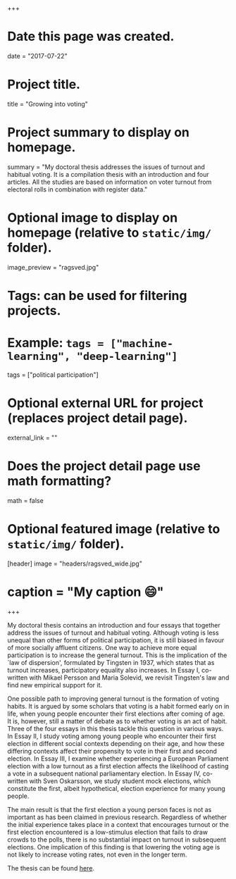 +++
# Date this page was created.
date = "2017-07-22"

# Project title.
title = "Growing into voting"

# Project summary to display on homepage.
summary = "My doctoral thesis addresses the issues of turnout and habitual voting. It is a compilation thesis with an introduction and four articles. All the studies are based on information on voter turnout from electoral rolls in combination with register data."

# Optional image to display on homepage (relative to `static/img/` folder).
image_preview = "ragsved.jpg"

# Tags: can be used for filtering projects.
# Example: `tags = ["machine-learning", "deep-learning"]`
tags = ["political participation"]

# Optional external URL for project (replaces project detail page).
external_link = ""

# Does the project detail page use math formatting?
math = false

# Optional featured image (relative to `static/img/` folder).
[header]
image = "headers/ragsved_wide.jpg"
# caption = "My caption :smile:"

+++

My doctoral thesis contains an introduction and four essays that together address the issues of turnout and habitual voting. Although voting is less unequal than other forms of political participation, it is still biased in favour of more socially affluent citizens.  One way to achieve more equal participation is to increase the general turnout. This is the implication of the `law of dispersion', formulated by Tingsten in 1937, which states that as turnout increases, participatory equality also increases. In Essay I, co-written with Mikael Persson and Maria Solevid, we revisit Tingsten's law and find new empirical support for it.

One possible path to improving general turnout is the formation of voting habits. It is argued by some scholars that voting is a habit formed early on in life, when young people encounter their first elections after coming of age. It is, however, still a matter of debate as to whether voting is an act of habit. Three of the four essays in this thesis tackle this question in various ways. In Essay II, I study voting among young people who encounter their first election in different social contexts depending on their age, and how these differing contexts affect their propensity to vote in their first and second election. In Essay III, I examine whether experiencing a European Parliament election with a low turnout as a first election affects the likelihood of casting a vote in a subsequent national parliamentary election. In Essay IV, co-written with Sven Oskarsson, we study student mock elections, which constitute the first, albeit hypothetical, election experience for many young people.

The main result is that the first election a young person faces is not as important as has been claimed in previous research. Regardless of whether the initial experience takes place in a context that encourages turnout or the first election encountered is a low-stimulus election that fails to draw crowds to the polls, there is no substantial impact on turnout in subsequent elections. One implication of this finding is that lowering the voting age is not likely to increase voting rates, not even in the longer term.

The thesis can be found [here](http://liu.diva-portal.org/smash/record.jsf?pid=diva2%3A1238886&dswid=2819).